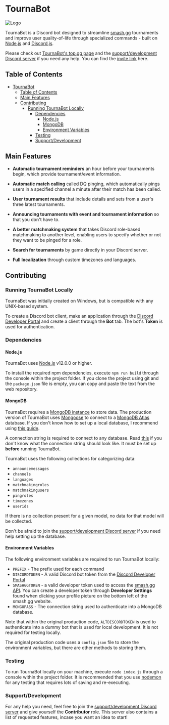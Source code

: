# TournaBot

![Logo](https://i.imgur.com/UN1gKXO.png)

TournaBot is a Discord bot designed to streamline [smash.gg](https://smash.gg/) tournaments and improve user quality-of-life through specialized commands - built on [Node.js](https://nodejs.org/en/) and [Discord.js](https://discord.js.org/#/).

Please check out [TournaBot's top.gg page](https://top.gg/bot/719283403698077708) and the [support/development Discord server](https://discord.gg/ssYPUk6Snc) if you need any help. You can find the [invite link](https://discord.com/oauth2/authorize?client_id=719283403698077708&scope=bot&permissions=268659832) here.

## Table of Contents

- [TournaBot](#tournabot)
  - [Table of Contents](#table-of-contents)
  - [Main Features](#main-features)
  - [Contributing](#contributing)
    - [Running TournaBot Locally](#running-tournabot-locally)
      - [Dependencies](#dependencies)
        - [Node.js](#nodejs)
        - [MongoDB](#mongodb)
        - [Environment Variables](#environment-variables)
      - [Testing](#testing)
      - [Support/Development](#supportdevelopment)

## Main Features

- **Automatic tournament reminders** an hour before your tournaments begin, which provide tournament/event information.

- **Automatic match calling** called DQ pinging, which automatically pings users in a specified channel a minute after their match has been called.

- **User tournament results** that include details and sets from a user's three latest tournaments.

- **Announcing tournaments with event and tournament information** so that you don't have to.

- **A better matchmaking system** that takes Discord role-based matchmaking to another level, enabling users to specify whether or not they want to be pinged for a role.

- **Search for tournaments** by game directly in your Discord server.

- **Full localization** through custom timezones and languages.

## Contributing

### Running TournaBot Locally

TournaBot was initially created on Windows, but is compatible with any UNIX-based system.

To create a Discord bot client, make an application through the [Discord Developer Portal](https://discord.com/developers/applications) and create a client through the **Bot** tab. The bot's **Token** is used for authentication.

### Dependencies

#### Node.js

TournaBot uses [Node.js](https://nodejs.org/en/) v12.0.0 or higher.

To install the required npm dependencies, execute `npm run build` through the console within the project folder. If you clone the project using git and the `package.json` file is empty, you can copy and paste the text from the web repository.

#### MongoDB

TournaBot requires a [MongoDB instance](https://www.mongodb.com/basics/create-database) to store data. The production version of TournaBot uses [Mongoose](https://mongoosejs.com/) to connect to a [MongoDB Atlas](https://www.mongodb.com/cloud/atlas) database. If you don't know how to set up a local database, I recommend using [this guide](https://zellwk.com/blog/local-mongodb/).

A connection string is required to connect to any database. Read [this](https://mongoosejs.com/docs/connections.html) if you don't know what the connection string should look like. It must be set up **before** running TournaBot. 

TournaBot uses the following collections for categorizing data:

- `announcemessages`
- `channels`
- `languages`
- `matchmakingroles`
- `matchmakingusers`
- `pingroles`
- `timezones`
- `userids`

If there is no collection present for a given model, no data for that model will be collected.

Don't be afraid to join the [support/development Discord server](https://discord.gg/ssYPUk6Snc) if you need help setting up the database.

#### Environment Variables

The following environment variables are required to run TournaBot locally:

- `PREFIX` - The prefix used for each command
- `DISCORDTOKEN` - A valid Discord bot token from the [Discord Developer Portal](https://discord.com/developers/applications)
- `SMASHGGTOKEN` - a valid developer token used to access the [smash.gg API](https://developer.smash.gg). You can create a developer token through **Developer Settings** found when clicking your profile picture on the bottom left of the smash.gg website.
- `MONGOPASS` - The connection string used to authenticate into a MongoDB database.

Note that within the original production code, `ALTDISCORDTOKEN` is used to authenticate into a dummy bot that is used for local development. It is not required for testing locally.

The original production code uses a  `config.json` file to store the environment variables, but there are other methods to storing them.

### Testing

To run TournaBot locally on your machine, execute `node index.js` through a console within the project folder. It is recommended that you use [nodemon](https://www.npmjs.com/package/nodemon) for any testing that requires lots of saving and re-executing.

### Support/Development

For any help you need, feel free to join the [support/development Discord server](https://discord.gg/ssYPUk6Snc) and give yourself the **Contributor** role. This server also contains a list of requested features, incase you want an idea to start!
